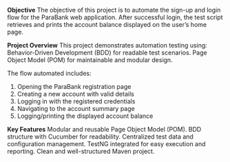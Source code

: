 **Objective**
The objective of this project is to automate the sign-up and login flow for the ParaBank web application.
After successful login, the test script retrieves and prints the account balance displayed on the user’s home page.

**Project Overview**
This project demonstrates automation testing using:
  Behavior-Driven Development (BDD) for readable test scenarios.
  Page Object Model (POM) for maintainable and modular design.

The flow automated includes:
1. Opening the ParaBank registration page
2. Creating a new account with valid details
3. Logging in with the registered credentials
4. Navigating to the account summary page
5. Logging/printing the displayed account balance

**Key Features**
Modular and reusable Page Object Model (POM).
BDD structure with Cucumber for readability.
Centralized test data and configuration management.
TestNG integrated for easy execution and reporting.
Clean and well-structured Maven project.
